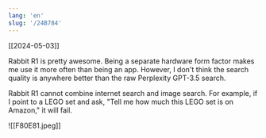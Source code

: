 ```yaml
---
lang: 'en'
slug: '/24B784'
---
```


[[2024-05-03]]

Rabbit R1 is pretty awesome. Being a separate hardware form factor makes me use it more often than being an app. However, I don't think the search quality is anywhere better than the raw Perplexity GPT-3.5 search.

Rabbit R1 cannot combine internet search and image search. For example, if I point to a LEGO set and ask, "Tell me how much this LEGO set is on Amazon," it will fail.

![[F80E81.jpeg]]
